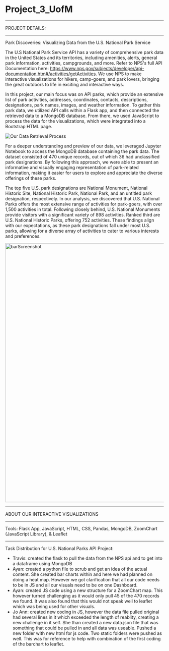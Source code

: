 # Project_3_UofM




_____________________________________________________________________________________________________________________________
PROJECT DETAILS: 

_____________________________________________________________________________________________________________________________

Park Discoveries: Visualizing Data from the U.S. National Park Service

The U.S National Park Service API has a variety of comprehensive park data in the United States and its territories, including amenities, alerts, general park information, activities, campgrounds, and more. Refer to NPS's full API Documentation here: https://www.nps.gov/subjects/developer/api-documentation.htm#/activities/getActivities. We use NPS to make interactive visualizations for hikers, camp-goers, and park lovers, bringing the great outdoors to life in exciting and interactive ways. 

In this project, our main focus was on API parks, which provide an extensive list of park activities, addresses, coordinates, contacts, descriptions, designations, park names, images, and weather information. To gather this park data, we utilized API calls within a Flask app, and then connected the retrieved data to a MongoDB database. From there, we used JavaScript to process the data for the visualizations, which were integrated into a Bootstrap HTML page.


![Our Data Retrieval Process](https://github.com/trst1690/Project_3_UofM/assets/126814705/e67eed6a-31be-4bb6-b81d-70c9b1a0f857)




For a deeper understanding and preview of our data, we leveraged Jupyter Notebook to access the MongoDB database containing the park data. The dataset consisted of 470 unique records, out of which 36 had unclassified park designations. By following this approach, we were able to present an informative and visually engaging representation of park-related information, making it easier for users to explore and appreciate the diverse offerings of these parks. 

The top five U.S. park designations are National Monument, National Historic Site, National Historic Park, National Park, and an untitled park designation, respectively. In our analysis, we discovered that U.S. National Parks offers the most extensive range of activities for park-goers, with over 1,500 activities in total. Following closely behind, U.S. National Monuments provide visitors with a significant variety of 898 activities. Ranked third are U.S. National Historic Parks, offering 752 activities. These findings align with our expectations, as these park designations fall under most U.S. parks, allowing for a diverse array of activities to cater to various interests and preferences. 

<img width="821" alt="barScreenshot" src="https://github.com/trst1690/Project_3_UofM/assets/126814705/1b779c2f-2cb3-4c5d-9e82-601f8db0e9c8">



__________________________________________________________________________________________________________________________________

ABOUT OUR INTERACTIVE VISUALIZATIONS

___________________________________________________________________________________________________________________________________







Tools: Flask App, JavaScript, HTML, CSS, Pandas, MongoDB, ZoomChart (JavaScript Library), & Leaflet

______________________________________________________________________________________________________________________________

Task Distribution for U.S. National Parks API Project:

- Travis: created the flask to pull the data from the NPS api and to get into a dataframe using MongoDB
- Ayan: created a python file to scrub and get an idea of the actual content.  She created bar charts within and here we had planned on doing a heat map.  However we got clarification that all our code needs to be in JS and all our visuals need to be on one Dashboard.
- Ayan: created JS code using a new structure for a ZoomChart map.  This however turned challenging as it would only pull 45 of the 470 records we found.  It was also found that this would not speak well to leaflet which was being used for other visuals.
- Jo Ann: created new coding in JS, however the data file pulled original had several lines in it which exceeded the length of reablity, creating a new challenge in it self.  She than created a new data.json file that was something that could be pulled in and all data was useable. Pushed a new folder with new html for js code.  Two static folders were pushed as well.  This was for reference to help with combination of the first coding of the barchart to leaflet.
